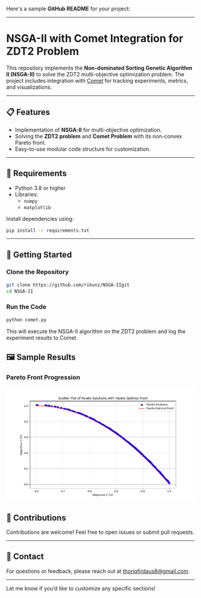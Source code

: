 Here's a sample **GitHub README** for your project:

---

# NSGA-II with Comet Integration for ZDT2 Problem

This repository implements the **Non-dominated Sorting Genetic Algorithm II (NSGA-II)** to solve the ZDT2 multi-objective optimization problem. The project includes integration with [Comet](https://www.comet.com/) for tracking experiments, metrics, and visualizations.

---

## 📋 Features

- Implementation of **NSGA-II** for multi-objective optimization.
- Solving the **ZDT2 problem** and **Comet Problem** with its non-convex Pareto front.
- Easy-to-use modular code structure for customization.

---

## 🧰 Requirements

- Python 3.8 or higher
- Libraries:
  - `numpy`
  - `matplotlib`

Install dependencies using:

```bash
pip install -r requirements.txt
```

---

## 🚀 Getting Started

### Clone the Repository

```bash
git clone https://github.com/rikunz/NSGA-IIgit
cd NSGA-II
```


### Run the Code

```bash
python comet.py
```

This will execute the NSGA-II algorithm on the ZDT2 problem and log the experiment results to Comet.



## 🖼 Sample Results

### Pareto Front Progression

![Pareto Front Progression](assets/pareto_front.png)


## 🤝 Contributions

Contributions are welcome! Feel free to open issues or submit pull requests.

---


## 📧 Contact

For questions or feedback, please reach out at [thoriqfirdaus8@gmail.com](thoriqfirdaus8@gmail.com).

---

Let me know if you’d like to customize any specific sections!
